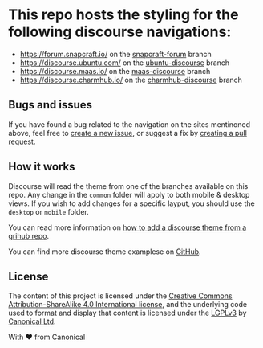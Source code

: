 # This repo hosts the styling for the following discourse navigations:

- https://forum.snapcraft.io/ on the [snapcraft-forum](https://github.com/canonical-web-and-design/discourse-nav/blob/snapcraft-forum) branch
- https://discourse.ubuntu.com/ on the [ubuntu-discourse](https://github.com/canonical-web-and-design/discourse-nav/blob/ubuntu-discourse) branch
- https://discourse.maas.io/ on the [maas-discourse](https://github.com/canonical-web-and-design/discourse-nav/blob/maas-discourse) branch
- https://discourse.charmhub.io/ on the [charmhub-discourse](https://github.com/canonical-web-and-design/discourse-nav/blob/charmhub-discourse) branch

## Bugs and issues

If you have found a bug related to the navigation on the sites mentinoned above, feel free to [create a new issue](https://github.com/canonical-web-and-design/discourse-nav/issues/new/choose), or suggest a fix by [creating a pull request](https://help.github.com/articles/creating-a-pull-request/).

## How it works

Discourse will read the theme from one of the branches available on this repo. Any change in the `common` folder will apply to both mobile & desktop views. If you wish to add changes for a specific layput, you should use the `desktop` or `mobile` folder.

You can read more information on [how to add a discourse theme from a grihub repo](https://meta.discourse.org/t/developer-s-guide-to-discourse-themes/93648).

You can find more discourse theme examplese on [GitHub](https://github.com/topics/discourse-theme-component).

## License

The content of this project is licensed under the [Creative Commons Attribution-ShareAlike 4.0 International license](https://creativecommons.org/licenses/by-sa/4.0/), and the underlying code used to format and display that content is licensed under the [LGPLv3](http://opensource.org/licenses/lgpl-3.0.html) by [Canonical Ltd](http://www.canonical.com/).

With ♥ from Canonical
